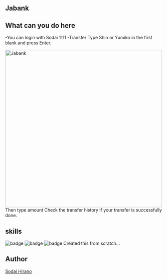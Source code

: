 ## Jabank

## What can you do here
-You can login with 
Sodai
1111
-Transfer
Type Shin or Yumiko in the first blank and press Enter.

<img width="500" alt="Jabank" src="https://user-images.githubusercontent.com/53924871/65530275-373ee500-df2a-11e9-8c1a-69a8bf412a41.png">
Then type amount 
Check the transfer history if your transfer is successfully done.

## skills
![badge](https://img.shields.io/badge/Language-HTML-orange.svg)
![badge](https://img.shields.io/badge/Language-css-blue.svg)
![badge](https://img.shields.io/badge/Language-PHP-yellow.svg)
Created this from  scratch...

## Author
[Sodai Hirano](https://github.com/Soddy-vx)
